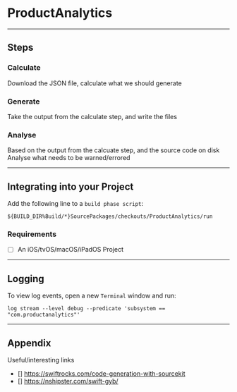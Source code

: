 # ProductAnalytics

---

## Steps

### Calculate

Download the JSON file, calculate what we should generate

### Generate

Take the output from the calculate step, and write the files

### Analyse

Based on the output from the calcuate step, and the source code on disk
Analyse what needs to be warned/errored


---

## Integrating into your Project

Add the following line to a `build phase script`:

```
${BUILD_DIR%Build/*}SourcePackages/checkouts/ProductAnalytics/run
```

### Requirements

- [ ] An iOS/tvOS/macOS/iPadOS Project

---

## Logging

To view log events, open a new `Terminal` window and run:

```
log stream --level debug --predicate 'subsystem == "com.productanalytics"'
```

---

## Appendix

Useful/interesting links

- [] https://swiftrocks.com/code-generation-with-sourcekit
- [] https://nshipster.com/swift-gyb/
